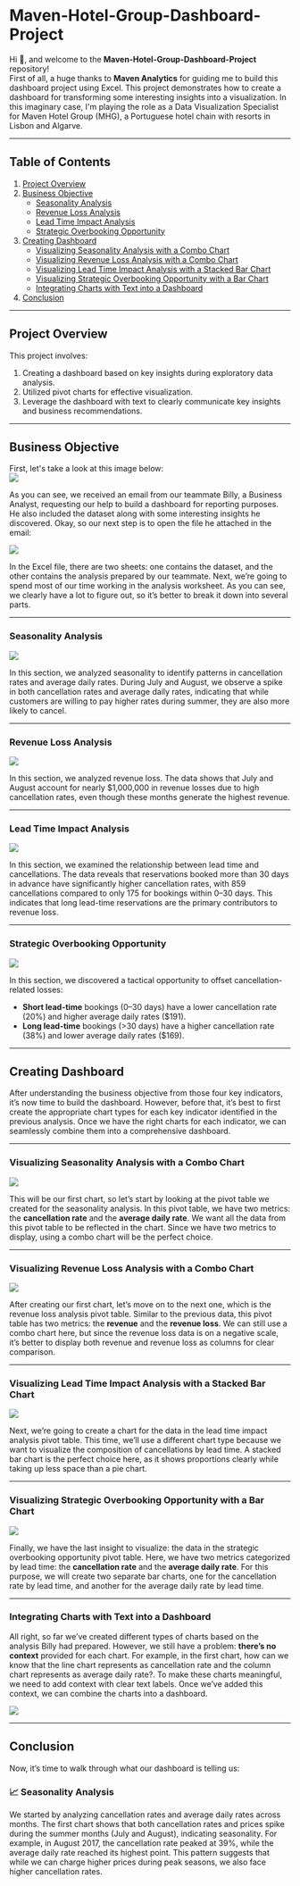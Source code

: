 # Maven-Hotel-Group-Dashboard-Project

Hi 👋, and welcome to the **Maven-Hotel-Group-Dashboard-Project** repository!  
First of all, a huge thanks to **Maven Analytics** for guiding me to build this dashboard project using Excel. This project demonstrates how to create a dashboard for transforming some interesting insights into a visualization. In this imaginary case, I'm playing the role as a Data Visualization Specialist for Maven Hotel Group (MHG), a Portuguese hotel chain with resorts in Lisbon and Algarve.

---

## Table of Contents

1. [Project Overview](#project-overview)
2. [Business Objective](#business-objective)
   - [Seasonality Analysis](#seasonality-analysis)
   - [Revenue Loss Analysis](#revenue-loss-analysis)
   - [Lead Time Impact Analysis](#lead-time-impact-analysis)
   - [Strategic Overbooking Opportunity](#strategic-overbooking-opportunity)
3. [Creating Dashboard](#creating-dashboard)
   - [Visualizing Seasonality Analysis with a Combo Chart](#visualizing-seasonality-analysis-with-a-combo-chart)
   - [Visualizing Revenue Loss Analysis with a Combo Chart](#visualizing-revenue-loss-analysis-with-a-combo-chart)
   - [Visualizing Lead Time Impact Analysis with a Stacked Bar Chart](#visualizing-lead-time-impact-analysis-with-a-stacked-bar-chart)
   - [Visualizing Strategic Overbooking Opportunity with a Bar Chart](#visualizing-strategic-overbooking-opportunity-with-a-bar-chart)
   - [Integrating Charts with Text into a Dashboard](#integrating-charts-with-text-into-a-dashboard)
4. [Conclusion](#conclusion)

---

## Project Overview

This project involves:
1. Creating a dashboard based on key insights during exploratory data analysis.
2. Utilized pivot charts for effective visualization.
3. Leverage the dashboard with text to clearly communicate key insights and business recommendations.

---

## Business Objective

First, let's take a look at this image below:  
![](https://github.com/Mufalta/Excel-Maven-Hotel-Group-Dashboard-Project/blob/main/images/An-Email.png)

As you can see, we received an email from our teammate Billy, a Business Analyst, requesting our help to build a dashboard for reporting purposes. He also included the dataset along with some interesting insights he discovered. Okay, so our next step is to open the file he attached in the email:

![](https://github.com/Mufalta/Excel-Maven-Hotel-Group-Dashboard-Project/blob/main/images/Excel.png)

In the Excel file, there are two sheets: one contains the dataset, and the other contains the analysis prepared by our teammate. Next, we’re going to spend most of our time working in the analysis worksheet. As you can see, we clearly have a lot to figure out, so it’s better to break it down into several parts.

---

### Seasonality Analysis

![](https://github.com/Mufalta/Excel-Maven-Hotel-Group-Dashboard-Project/blob/main/images/Seasonality-Analysis.png)

In this section, we analyzed seasonality to identify patterns in cancellation rates and average daily rates. During July and August, we observe a spike in both cancellation rates and average daily rates, indicating that while customers are willing to pay higher rates during summer, they are also more likely to cancel.

---

### Revenue Loss Analysis

![](https://github.com/Mufalta/Excel-Maven-Hotel-Group-Dashboard-Project/blob/main/images/Revenue-Loss-Analysis.png)

In this section, we analyzed revenue loss. The data shows that July and August account for nearly $1,000,000 in revenue losses due to high cancellation rates, even though these months generate the highest revenue.

---

### Lead Time Impact Analysis

![](https://github.com/Mufalta/Excel-Maven-Hotel-Group-Dashboard-Project/blob/main/images/Lead-Time-Impact-Analysis.png)

In this section, we examined the relationship between lead time and cancellations. The data reveals that reservations booked more than 30 days in advance have significantly higher cancellation rates, with 859 cancellations compared to only 175 for bookings within 0–30 days. This indicates that long lead-time reservations are the primary contributors to revenue loss.

---

### Strategic Overbooking Opportunity

![](https://github.com/Mufalta/Excel-Maven-Hotel-Group-Dashboard-Project/blob/main/images/Strategic-Overbooking-Opportunity.png)

In this section, we discovered a tactical opportunity to offset cancellation-related losses:
- **Short lead-time** bookings (0–30 days) have a lower cancellation rate (20%) and higher average daily rates ($191).
- **Long lead-time** bookings (>30 days) have a higher cancellation rate (38%) and lower average daily rates ($169).

---

## Creating Dashboard

After understanding the business objective from those four key indicators, it’s now time to build the dashboard. However, before that, it’s best to first create the appropriate chart types for each key indicator identified in the previous analysis. Once we have the right charts for each indicator, we can seamlessly combine them into a comprehensive dashboard.

---

### Visualizing Seasonality Analysis with a Combo Chart

![](https://github.com/Mufalta/Excel-Maven-Hotel-Group-Dashboard-Project/blob/main/images/Seasonality-Analysis-Combo-Chart.png)

This will be our first chart, so let’s start by looking at the pivot table we created for the seasonality analysis. In this pivot table, we have two metrics: the **cancellation rate** and the **average daily rate**. We want all the data from this pivot table to be reflected in the chart. Since we have two metrics to display, using a combo chart will be the perfect choice.

---

### Visualizing Revenue Loss Analysis with a Combo Chart

![](https://github.com/Mufalta/Excel-Maven-Hotel-Group-Dashboard-Project/blob/main/images/Revenue-Loss-Analysis-Combo-Chart.png)

After creating our first chart, let’s move on to the next one, which is the revenue loss analysis pivot table. Similar to the previous data, this pivot table has two metrics: the **revenue** and the **revenue loss**. We can still use a combo chart here, but since the revenue loss data is on a negative scale, it’s better to display both revenue and revenue loss as columns for clear comparison.

---

### Visualizing Lead Time Impact Analysis with a Stacked Bar Chart

![](https://github.com/Mufalta/Excel-Maven-Hotel-Group-Dashboard-Project/blob/main/images/Lead-Time-Impact-Analysis-Stacked-Bar-Chart.png)

Next, we’re going to create a chart for the data in the lead time impact analysis pivot table. This time, we’ll use a different chart type because we want to visualize the composition of cancellations by lead time. A stacked bar chart is the perfect choice here, as it shows proportions clearly while taking up less space than a pie chart.

---

### Visualizing Strategic Overbooking Opportunity with a Bar Chart

![](https://github.com/Mufalta/Excel-Maven-Hotel-Group-Dashboard-Project/blob/main/images/Strategic-Overbooking-Opportunity-Bar-Chart.png)

Finally, we have the last insight to visualize: the data in the strategic overbooking opportunity pivot table. Here, we have two metrics categorized by lead time: the **cancellation rate** and the **average daily rate**. For this purpose, we will create two separate bar charts, one for the cancellation rate by lead time, and another for the average daily rate by lead time.

---

### Integrating Charts with Text into a Dashboard

All right, so far we’ve created different types of charts based on the analysis Billy had prepared. However, we still have a problem: **there’s no context** provided for each chart. For example, in the first chart, how can we know that the line chart represents as cancellation rate and the column chart represents as average daily rate?. To make these charts meaningful, we need to add context with clear text labels. Once we’ve added this context, we can combine the charts into a dashboard.

![](https://github.com/Mufalta/Excel-Maven-Hotel-Group-Dashboard-Project/blob/main/images/Dashboard.png)

---

## Conclusion

Now, it’s time to walk through what our dashboard is telling us:

### 📈 Seasonality Analysis

We started by analyzing cancellation rates and average daily rates across months. The first chart shows that both cancellation rates and prices spike during the summer months (July and August), indicating seasonality. For example, in August 2017, the cancellation rate peaked at 39%, while the average daily rate reached its highest point. This pattern suggests that while we can charge higher prices during peak seasons, we also face higher cancellation rates.
